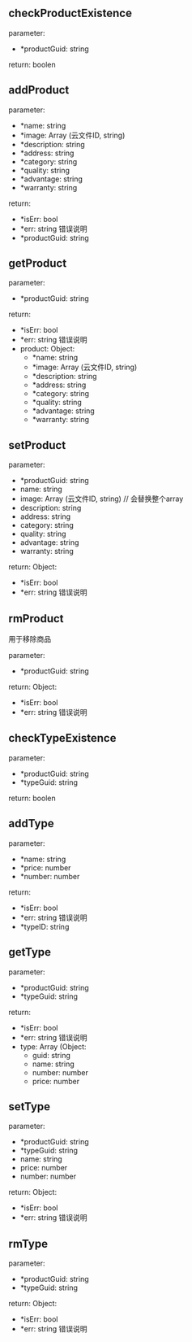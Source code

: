 ## checkProductExistence

parameter:
- *productGuid: string

return: boolen

## addProduct

parameter:
- *name: string
- *image: Array (云文件ID, string)
- *description: string
- *address: string
- *category: string
- *quality: string
- *advantage: string
- *warranty: string

return: 
- *isErr: bool
- *err: string 错误说明
- *productGuid: string

## getProduct

parameter:
- *productGuid: string

return: 
- *isErr: bool
- *err: string 错误说明
- product: Object:
    - *name: string
    - *image: Array (云文件ID, string)
    - *description: string
    - *address: string
    - *category: string
    - *quality: string
    - *advantage: string
    - *warranty: string

## setProduct

parameter: 
- *productGuid: string
- name: string
- image: Array (云文件ID, string) // 会替换整个array
- description: string
- address: string
- category: string
- quality: string
- advantage: string
- warranty: string

return: Object:
- *isErr: bool
- *err: string 错误说明

## rmProduct

用于移除商品

parameter:
- *productGuid: string

return: Object:
- *isErr: bool
- *err: string 错误说明

## checkTypeExistence

parameter:
- *productGuid: string
- *typeGuid: string

return: boolen

## addType

parameter:
- *name: string
- *price: number
- *number: number

return:
- *isErr: bool
- *err: string 错误说明
- *typeID: string

## getType

parameter:
- *productGuid: string
- *typeGuid: string

return:
- *isErr: bool
- *err: string 错误说明
- type: Array (Object:
    - guid: string
    - name: string
    - number: number
    - price: number

## setType

parameter:
- *productGuid: string
- *typeGuid: string
- name: string
- price: number
- number: number

return: Object:
- *isErr: bool
- *err: string 错误说明

## rmType

parameter:
- *productGuid: string
- *typeGuid: string

return: Object:
- *isErr: bool
- *err: string 错误说明